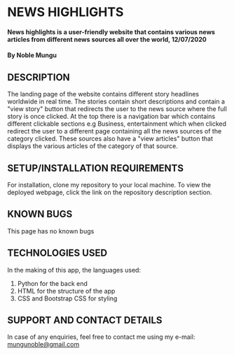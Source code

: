 # NEWS HIGHLIGHTS
#### News highlights is a user-friendly website that contains various news articles from different news sources all over the world, 12/07/2020
#### By **Noble Mungu**
## DESCRIPTION
The landing page of the website contains different story headlines worldwide in real time. The stories contain short descriptions and contain a "view story" button that redirects the user to the news source where the full story is once clicked.
At the top there is a navigation bar which contains different clickable sections e.g Business, entertainment which when clicked redirect the user to a different page containing all the news sources of the category clicked. These sources also have a "view articles" button that displays the various articles of the category of that source.

## SETUP/INSTALLATION REQUIREMENTS
For installation, clone my repository to your local machine.
To view the deployed webpage, click the link on the repository description section.
## KNOWN BUGS
This page has no known bugs
## TECHNOLOGIES USED
In the making of this app, the languages used:
1. Python for the back end
2. HTML for the structure of the app
3. CSS and Bootstrap CSS for styling
## SUPPORT AND CONTACT DETAILS
In case of any enquiries, feel free to contact me using my e-mail: mungunoble@gmail.com
